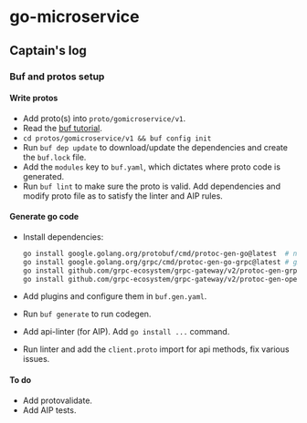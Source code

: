 # go-microservice

## Captain's log

### Buf and protos setup

#### Write protos

- Add proto(s) into `proto/gomicroservice/v1`.
- Read the
  [buf tutorial](https://buf.build/docs/tutorials/getting-started-with-buf-cli#update-directory-path-and-build-module).
- `cd protos/gomicroservice/v1 && buf config init`
- Run `buf dep update` to download/update the dependencies and create the
  `buf.lock` file.
- Add the `modules` key to `buf.yaml`, which dictates where proto code is
  generated.
- Run `buf lint` to make sure the proto is valid. Add dependencies and modify
  proto file as to satisfy the linter and AIP rules.

#### Generate go code

- Install dependencies:

  ```bash
  go install google.golang.org/protobuf/cmd/protoc-gen-go@latest  # non-gRPC go code
  go install google.golang.org/grpc/cmd/protoc-gen-go-grpc@latest # gRPC go code
  go install github.com/grpc-ecosystem/grpc-gateway/v2/protoc-gen-grpc-gateway@latest
  go install github.com/grpc-ecosystem/grpc-gateway/v2/protoc-gen-openapiv2@latest
  ```

- Add plugins and configure them in `buf.gen.yaml`.
- Run `buf generate` to run codegen.
- Add api-linter (for AIP). Add `go install ...` command.
- Run linter and add the `client.proto` import for api methods, fix various
  issues.

#### To do

- Add protovalidate.
- Add AIP tests.
